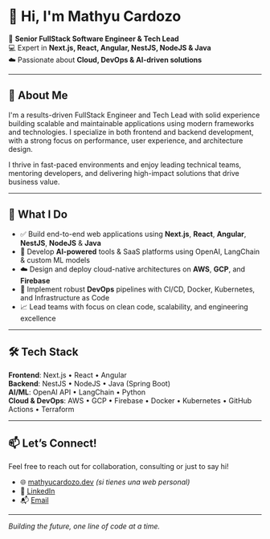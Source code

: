 # 👋 Hi, I'm Mathyu Cardozo

🚀 **Senior FullStack Software Engineer & Tech Lead**  
💻 Expert in **Next.js, React, Angular, NestJS, NodeJS & Java**  
☁️ Passionate about **Cloud, DevOps & AI-driven solutions**

---

## 💼 About Me

I'm a results-driven FullStack Engineer and Tech Lead with solid experience building scalable and maintainable applications using modern frameworks and technologies. I specialize in both frontend and backend development, with a strong focus on performance, user experience, and architecture design.

I thrive in fast-paced environments and enjoy leading technical teams, mentoring developers, and delivering high-impact solutions that drive business value.

---

## 🧠 What I Do

- ✅ Build end-to-end web applications using **Next.js**, **React**, **Angular**, **NestJS**, **NodeJS** & **Java**
- 🧠 Develop **AI-powered** tools & SaaS platforms using OpenAI, LangChain & custom ML models
- ☁️ Design and deploy cloud-native architectures on **AWS**, **GCP**, and **Firebase**
- 🔧 Implement robust **DevOps** pipelines with CI/CD, Docker, Kubernetes, and Infrastructure as Code
- 📈 Lead teams with focus on clean code, scalability, and engineering excellence

---

## 🛠️ Tech Stack

**Frontend**: Next.js • React • Angular  
**Backend**: NestJS • NodeJS • Java (Spring Boot)  
**AI/ML**: OpenAI API • LangChain • Python  
**Cloud & DevOps**: AWS • GCP • Firebase • Docker • Kubernetes • GitHub Actions • Terraform

---

## 📫 Let’s Connect!

Feel free to reach out for collaboration, consulting or just to say hi!

- 🌐 [mathyucardozo.dev](https://mathyu-portfolio.vercel.app) *(si tienes una web personal)*
- 💼 [LinkedIn](https://www.linkedin.com/in/mathyu-cardozo)
- 📬 [Email](mailto:xmathyu@gmail.com)

---

*Building the future, one line of code at a time.*
